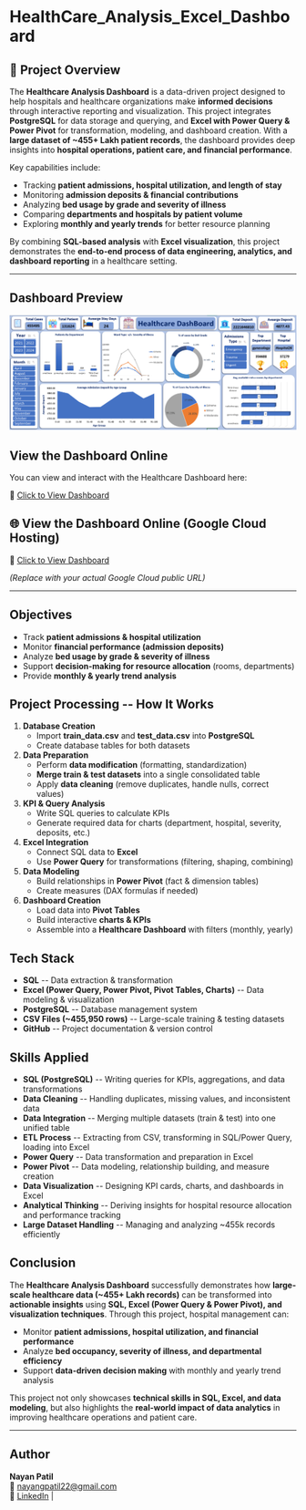 # HealthCare_Analysis_Excel_Dashboard

## 📌 Project Overview

The **Healthcare Analysis Dashboard** is a data-driven project designed
to help hospitals and healthcare organizations make **informed
decisions** through interactive reporting and visualization.
This project integrates **PostgreSQL** for data storage and querying,
and **Excel with Power Query & Power Pivot** for transformation,
modeling, and dashboard creation. With a **large dataset of \~455+ Lakh
patient records**, the dashboard provides deep insights into **hospital
operations, patient care, and financial performance**.

Key capabilities include:
- Tracking **patient admissions, hospital utilization, and length of
stay**
-  Monitoring **admission deposits & financial contributions**
-  Analyzing **bed usage by grade and severity of illness**
-  Comparing **departments and hospitals by patient volume**
- Exploring **monthly and yearly trends** for better resource
planning

By combining **SQL-based analysis** with **Excel visualization**, this
project demonstrates the **end-to-end process of data engineering,
analytics, and dashboard reporting** in a healthcare setting.

---

##  Dashboard Preview  

![Healthcare Dashboard](Finaldashboard.png)  


##  View the Dashboard Online  

You can view and interact with the Healthcare Dashboard here:  

🔗 [Click to View Dashboard](https://1drv.ms/x/c/e92176da1b1e2f5d/ERJBI9ZB8AlHuFE5m2X7wo4BR2rTliDDjQyVw_DjZS-B_w)  


## 🌐 View the Dashboard Online (Google Cloud Hosting)  

🔗 [Click to View Dashboard](https://storage.googleapis.com/healthcare_dashboard/dashboard.xlsx)  

*(Replace with your actual Google Cloud public URL)*  

---

##  Objectives

-   Track **patient admissions & hospital utilization**
-   Monitor **financial performance (admission deposits)**
-   Analyze **bed usage by grade & severity of illness**
-   Support **decision-making for resource allocation** (rooms,
    departments)
-   Provide **monthly & yearly trend analysis**



##  Project Processing -- How It Works

1.  **Database Creation**
    -   Import **train_data.csv** and **test_data.csv** into
        **PostgreSQL**
    -   Create database tables for both datasets
2.  **Data Preparation**
    -   Perform **data modification** (formatting, standardization)
    -   **Merge train & test datasets** into a single consolidated
        table
    -   Apply **data cleaning** (remove duplicates, handle nulls,
        correct values)
3.  **KPI & Query Analysis**
    -   Write SQL queries to calculate KPIs
    -   Generate required data for charts (department, hospital,
        severity, deposits, etc.)
4.  **Excel Integration**
    -   Connect SQL data to **Excel**
    -   Use **Power Query** for transformations (filtering, shaping,
        combining)
5.  **Data Modeling**
    -   Build relationships in **Power Pivot** (fact & dimension
        tables)
    -   Create measures (DAX formulas if needed)
6.  **Dashboard Creation**
    -   Load data into **Pivot Tables**
    -   Build interactive **charts & KPIs**
    -   Assemble into a **Healthcare Dashboard** with filters (monthly,
        yearly)



##  Tech Stack

-   **SQL** -- Data extraction & transformation
-   **Excel (Power Query, Power Pivot, Pivot Tables, Charts)** -- Data
    modeling & visualization
-   **PostgreSQL** -- Database management system
-   **CSV Files (\~455,950 rows)** -- Large-scale training & testing
    datasets
-   **GitHub** -- Project documentation & version control



##  Skills Applied

-   **SQL (PostgreSQL)** -- Writing queries for KPIs, aggregations, and
    data transformations
-   **Data Cleaning** -- Handling duplicates, missing values, and
    inconsistent data
-   **Data Integration** -- Merging multiple datasets (train & test)
    into one unified table
-   **ETL Process** -- Extracting from CSV, transforming in SQL/Power
    Query, loading into Excel
-   **Power Query** -- Data transformation and preparation in Excel
-   **Power Pivot** -- Data modeling, relationship building, and measure
    creation
-   **Data Visualization** -- Designing KPI cards, charts, and
    dashboards in Excel
-   **Analytical Thinking** -- Deriving insights for hospital resource
    allocation and performance tracking
-   **Large Dataset Handling** -- Managing and analyzing \~455k records
    efficiently



##  Conclusion

The **Healthcare Analysis Dashboard** successfully demonstrates how
**large-scale healthcare data (\~455+ Lakh records)** can be transformed
into **actionable insights** using **SQL, Excel (Power Query & Power
Pivot), and visualization techniques**.
Through this project, hospital management can:
- Monitor **patient admissions, hospital utilization, and financial
performance**
- Analyze **bed occupancy, severity of illness, and departmental
efficiency**
- Support **data-driven decision making** with monthly and yearly trend
analysis

This project not only showcases **technical skills in SQL, Excel, and
data modeling**, but also highlights the **real-world impact of data
analytics** in improving healthcare operations and patient care.

------------------------------------------------------------------------

##  Author

**Nayan Patil**\
📧 nayangpatil22@gmail.com\
🔗 [LinkedIn](www.linkedin.com/in/nayan-patil-592058265) \| 
